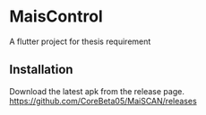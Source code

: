 # MaisControl

A flutter project for thesis requirement

## Installation
Download the latest apk from the release page.
https://github.com/CoreBeta05/MaiSCAN/releases

